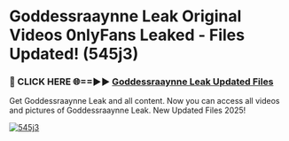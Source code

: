 # Goddessraaynne Leak Original Videos 0nlyFans Leaked - Files Updated! (545j3)

<h3>🔴 CLICK HERE 🌐==►► <a href="https://tinyurl.com/2wckxsce" rel="nofollow">Goddessraaynne Leak Updated Files</a></h3>

Get Goddessraaynne Leak and all content. Now you can access all videos and pictures of Goddessraaynne Leak. New Updated Files 2025!

[![545j3](https://i.imgur.com/AFduVYN.gif)](https://tinyurl.com/2wckxsce)
